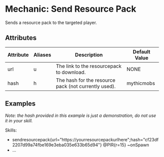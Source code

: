 Mechanic: Send Resource Pack
============================

Sends a resource pack to the targeted player.

Attributes
----------

| Attribute | Aliases | Description | Default Value |
|-----------|---------|------------------------------------------------------|---------------|
| url   | u   | The link to the resourcepack to download.| NONE  |
| hash  | h   | The hash for the resource pack (not currently used). | mythicmobs|

  

Examples
--------

*Note: the hash provided in this example is just a demonstration, do not
use it in your skill.*

  Skills:
  - sendresourcepack{url="https://yourresourcepackurlhere";hash="cf23df2207d99a74fbe169e3eba035e633b65d94"} @PIR{r=15} ~onSpawn
  - ...
